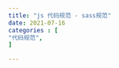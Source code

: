```yaml
---
title: "js 代码规范 - sass规范"
date: 2021-07-16
categories : [                              
"代码规范",
]

---
```

